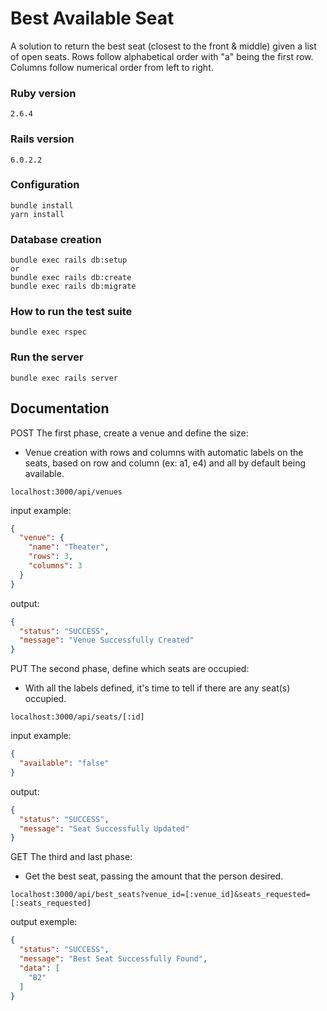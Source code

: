 # Best Available Seat
A solution to return the best seat (closest to the front & middle)
given a list of open seats. Rows follow alphabetical order
with "a" being the first row. Columns follow numerical order
from left to right.

### Ruby version
```
2.6.4
```

### Rails version
```
6.0.2.2
```

### Configuration
```shell
bundle install
yarn install
```

### Database creation
```shell
bundle exec rails db:setup
or
bundle exec rails db:create
bundle exec rails db:migrate
```

### How to run the test suite
```shell
bundle exec rspec
```

### Run the server
```shell
bundle exec rails server
```

## Documentation

POST
The first phase, create a venue and define the size:
- Venue creation with rows and columns with
automatic labels on the seats, based on row
and column (ex: a1, e4) and all by default being available.

```
localhost:3000/api/venues
```
input example:
```json
{
  "venue": {
    "name": "Theater",
    "rows": 3,
    "columns": 3
  }
}
```
output:
```json
{
  "status": "SUCCESS",
  "message": "Venue Successfully Created"
}
```


PUT
The second phase, define which seats are occupied:
- With all the labels defined, it's time to tell if there are any seat(s) occupied.

```
localhost:3000/api/seats/[:id]
```
input example:
```json
{
  "available": "false"
}
```
output:
```json
{
  "status": "SUCCESS",
  "message": "Seat Successfully Updated"
}
```


GET
The third and last phase:
- Get the best seat, passing the amount that the person desired.

```
localhost:3000/api/best_seats?venue_id=[:venue_id]&seats_requested=[:seats_requested]
```
output exemple:
```json
{
  "status": "SUCCESS",
  "message": "Best Seat Successfully Found",
  "data": [
    "B2"
  ]
}
```

